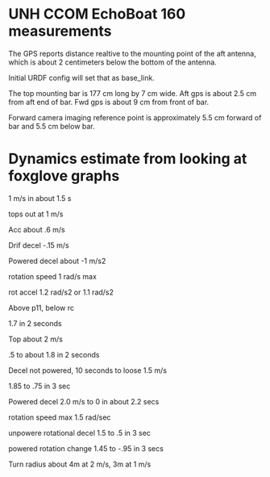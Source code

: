 # UNH CCOM EchoBoat 160 measurements

The GPS reports distance realtive to the mounting point of the aft antenna, which is about 2 centimeters below the bottom of the antenna.

Initial URDF config will set that as base_link.

The top mounting bar is 177 cm long by 7 cm wide. Aft gps is about 2.5 cm from aft end of bar. Fwd gps is about 9 cm from front of bar.

Forward camera imaging reference point is approximately 5.5 cm forward of bar and 5.5 cm below bar.

# Dynamics estimate from looking at foxglove graphs

1 m/s in about 1.5 s


tops out at 1 m/s

Acc about .6 m/s

Drif decel -.15 m/s

Powered decel about -1 m/s2

rotation speed 1 rad/s max

 rot accel 1.2 rad/s2 or 1.1 rad/s2
 
Above p11, below rc

 1.7 in 2 seconds
 
 Top about 2 m/s
 
 .5 to about 1.8 in 2 seconds
 
 Decel not powered, 10 seconds to loose 1.5 m/s
 
 1.85 to .75 in 3 sec
 
 Powered decel 2.0 m/s to 0 in about 2.2 secs
 
 
 rotation speed max 1.5 rad/sec
 
 unpowere rotational decel 1.5 to .5 in 3 sec
 
 powered rotation change 1.45 to -.95 in 3 secs
 
  Turn radius about 4m at 2 m/s, 3m at 1 m/s
